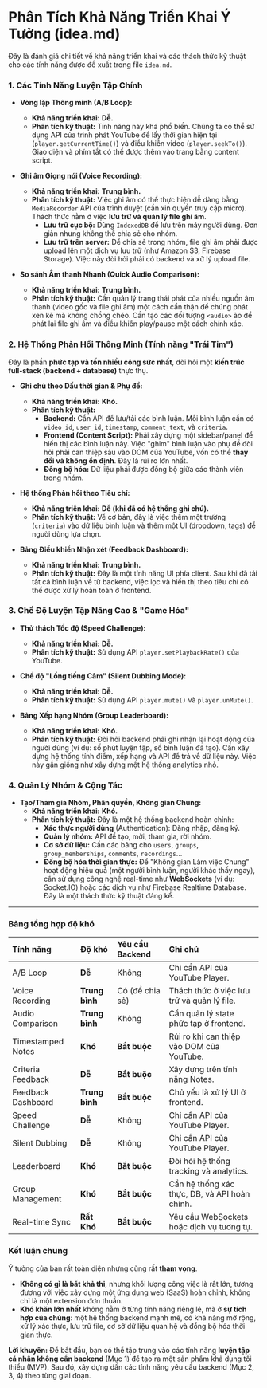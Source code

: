 # Phân Tích Khả Năng Triển Khai Ý Tưởng (idea.md)

Đây là đánh giá chi tiết về khả năng triển khai và các thách thức kỹ thuật cho các tính năng được đề xuất trong file `idea.md`.

### **1. Các Tính Năng Luyện Tập Chính**

- **Vòng lặp Thông minh (A/B Loop):**
  - **Khả năng triển khai:** **Dễ.**
  - **Phân tích kỹ thuật:** Tính năng này khá phổ biến. Chúng ta có thể sử dụng API của trình phát YouTube để lấy thời gian hiện tại (`player.getCurrentTime()`) và điều khiển video (`player.seekTo()`). Giao diện và phím tắt có thể được thêm vào trang bằng content script.

- **Ghi âm Giọng nói (Voice Recording):**
  - **Khả năng triển khai:** **Trung bình.**
  - **Phân tích kỹ thuật:** Việc ghi âm có thể thực hiện dễ dàng bằng `MediaRecorder` API của trình duyệt (cần xin quyền truy cập micro). Thách thức nằm ở việc **lưu trữ và quản lý file ghi âm**.
    - **Lưu trữ cục bộ:** Dùng `IndexedDB` để lưu trên máy người dùng. Đơn giản nhưng không thể chia sẻ cho nhóm.
    - **Lưu trữ trên server:** Để chia sẻ trong nhóm, file ghi âm phải được upload lên một dịch vụ lưu trữ (như Amazon S3, Firebase Storage). Việc này đòi hỏi phải có backend và xử lý upload file.

- **So sánh Âm thanh Nhanh (Quick Audio Comparison):**
  - **Khả năng triển khai:** **Trung bình.**
  - **Phân tích kỹ thuật:** Cần quản lý trạng thái phát của nhiều nguồn âm thanh (video gốc và file ghi âm) một cách cẩn thận để chúng phát xen kẽ mà không chồng chéo. Cần tạo các đối tượng `<audio>` ảo để phát lại file ghi âm và điều khiển play/pause một cách chính xác.

### **2. Hệ Thống Phản Hồi Thông Minh (Tính năng "Trái Tim")**

Đây là phần **phức tạp và tốn nhiều công sức nhất**, đòi hỏi một **kiến trúc full-stack (backend + database)** thực thụ.

- **Ghi chú theo Dấu thời gian & Phụ đề:**
  - **Khả năng triển khai:** **Khó.**
  - **Phân tích kỹ thuật:**
    - **Backend:** Cần API để lưu/tải các bình luận. Mỗi bình luận cần có `video_id`, `user_id`, `timestamp`, `comment_text`, và `criteria`.
    - **Frontend (Content Script):** Phải xây dựng một sidebar/panel để hiển thị các bình luận này. Việc "ghim" bình luận vào phụ đề đòi hỏi phải can thiệp sâu vào DOM của YouTube, vốn có thể **thay đổi và không ổn định**. Đây là rủi ro lớn nhất.
    - **Đồng bộ hóa:** Dữ liệu phải được đồng bộ giữa các thành viên trong nhóm.

- **Hệ thống Phản hồi theo Tiêu chí:**
  - **Khả năng triển khai:** **Dễ (khi đã có hệ thống ghi chú).**
  - **Phân tích kỹ thuật:** Về cơ bản, đây là việc thêm một trường (`criteria`) vào dữ liệu bình luận và thêm một UI (dropdown, tags) để người dùng lựa chọn.

- **Bảng Điều khiển Nhận xét (Feedback Dashboard):**
  - **Khả năng triển khai:** **Trung bình.**
  - **Phân tích kỹ thuật:** Đây là một tính năng UI phía client. Sau khi đã tải tất cả bình luận về từ backend, việc lọc và hiển thị theo tiêu chí có thể được xử lý hoàn toàn ở frontend.

### **3. Chế Độ Luyện Tập Nâng Cao & "Game Hóa"**

- **Thử thách Tốc độ (Speed Challenge):**
  - **Khả năng triển khai:** **Dễ.**
  - **Phân tích kỹ thuật:** Sử dụng API `player.setPlaybackRate()` của YouTube.

- **Chế độ "Lồng tiếng Câm" (Silent Dubbing Mode):**
  - **Khả năng triển khai:** **Dễ.**
  - **Phân tích kỹ thuật:** Sử dụng API `player.mute()` và `player.unMute()`.

- **Bảng Xếp hạng Nhóm (Group Leaderboard):**
  - **Khả năng triển khai:** **Khó.**
  - **Phân tích kỹ thuật:** Đòi hỏi backend phải ghi nhận lại hoạt động của người dùng (ví dụ: số phút luyện tập, số bình luận đã tạo). Cần xây dựng hệ thống tính điểm, xếp hạng và API để trả về dữ liệu này. Việc này gần giống như xây dựng một hệ thống analytics nhỏ.

### **4. Quản Lý Nhóm & Cộng Tác**

- **Tạo/Tham gia Nhóm, Phân quyền, Không gian Chung:**
  - **Khả năng triển khai:** **Khó.**
  - **Phân tích kỹ thuật:** Đây là một hệ thống backend hoàn chỉnh:
    - **Xác thực người dùng** (Authentication): Đăng nhập, đăng ký.
    - **Quản lý nhóm:** API để tạo, mời, tham gia, rời nhóm.
    - **Cơ sở dữ liệu:** Cần các bảng cho `users`, `groups`, `group_memberships`, `comments`, `recordings`...
    - **Đồng bộ hóa thời gian thực:** Để "Không gian Làm việc Chung" hoạt động hiệu quả (một người bình luận, người khác thấy ngay), cần sử dụng công nghệ real-time như **WebSockets** (ví dụ: Socket.IO) hoặc các dịch vụ như Firebase Realtime Database. Đây là một thách thức kỹ thuật đáng kể.

---

### **Bảng tổng hợp độ khó**

| Tính năng | Độ khó | Yêu cầu Backend | Ghi chú |
| :--- | :--- | :--- | :--- |
| A/B Loop | **Dễ** | Không | Chỉ cần API của YouTube Player. |
| Voice Recording | **Trung bình** | Có (để chia sẻ) | Thách thức ở việc lưu trữ và quản lý file. |
| Audio Comparison | **Trung bình** | Không | Cần quản lý state phức tạp ở frontend. |
| Timestamped Notes | **Khó** | **Bắt buộc** | Rủi ro khi can thiệp vào DOM của YouTube. |
| Criteria Feedback | **Dễ** | **Bắt buộc** | Xây dựng trên tính năng Notes. |
| Feedback Dashboard | **Trung bình** | **Bắt buộc** | Chủ yếu là xử lý UI ở frontend. |
| Speed Challenge | **Dễ** | Không | Chỉ cần API của YouTube Player. |
| Silent Dubbing | **Dễ** | Không | Chỉ cần API của YouTube Player. |
| Leaderboard | **Khó** | **Bắt buộc** | Đòi hỏi hệ thống tracking và analytics. |
| Group Management | **Khó** | **Bắt buộc** | Cần hệ thống xác thực, DB, và API hoàn chỉnh. |
| Real-time Sync | **Rất Khó** | **Bắt buộc** | Yêu cầu WebSockets hoặc dịch vụ tương tự. |

### **Kết luận chung**

Ý tưởng của bạn rất toàn diện nhưng cũng rất **tham vọng**.
- **Không có gì là bất khả thi**, nhưng khối lượng công việc là rất lớn, tương đương với việc xây dựng một ứng dụng web (SaaS) hoàn chỉnh, không chỉ là một extension đơn thuần.
- **Khó khăn lớn nhất** không nằm ở từng tính năng riêng lẻ, mà ở **sự tích hợp của chúng**: một hệ thống backend mạnh mẽ, có khả năng mở rộng, xử lý xác thực, lưu trữ file, cơ sở dữ liệu quan hệ và đồng bộ hóa thời gian thực.

**Lời khuyên:** Để bắt đầu, bạn có thể tập trung vào các tính năng **luyện tập cá nhân không cần backend** (Mục 1) để tạo ra một sản phẩm khả dụng tối thiểu (MVP). Sau đó, xây dựng dần các tính năng yêu cầu backend (Mục 2, 3, 4) theo từng giai đoạn.
